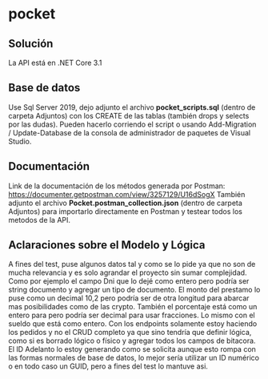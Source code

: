 # pocket

## Solución
La API está en .NET Core 3.1

## Base de datos
Use Sql Server 2019, dejo adjunto el archivo **pocket_scripts.sql** (dentro de carpeta Adjuntos) con los CREATE de las tablas (también drops y selects por las dudas). 
Pueden hacerlo corriendo el script o usando Add-Migration / Update-Database de la consola de administrador de paquetes de Visual Studio.

## Documentación
Link de la documentación de los métodos generada por Postman: https://documenter.getpostman.com/view/3257129/U16dSogX
También adjunto el archivo **Pocket.postman_collection.json** (dentro de carpeta Adjuntos) para importarlo directamente en Postman y testear todos los metodos de la API.

## Aclaraciones sobre el Modelo y Lógica
A fines del test, puse algunos datos tal y como se lo pide ya que no son de mucha relevancia y es solo agrandar el proyecto sin sumar complejidad.
Como por ejemplo el campo Dni que lo dejé como entero pero podría ser string documento y agregar un tipo de documento.
El monto del prestamo lo puse como un decimal 10,2 pero podría ser de otra longitud para abarcar mas posibilidades como de las crypto. 
También el porcentaje está como un entero para pero podría ser decimal para usar fracciones. Lo mismo con el sueldo que está como entero.
Con los endpoints solamente estoy haciendo los pedidos y no el CRUD completo ya que sino tendría que definir lógica, como si es borrado lógico o físico y agregar todos los campos de bitacora.
El ID Adelanto lo estoy generando como se solicita aunque esto rompa con las formas normales de base de datos, lo mejor sería utilizar un ID numérico o en todo caso un GUID, pero a fines del test lo mantuve asi.
